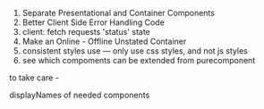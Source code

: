 1.  Separate Presentational and Container Components
2.  Better Client Side Error Handling Code
3.  client: fetch requests 'status' state
4.  Make an Online - Offline Unstated Container
5.  consistent styles use — only use css styles, and not js styles
6.  see which compoments can be extended from purecomponent

to take care -

displayNames of needed components
